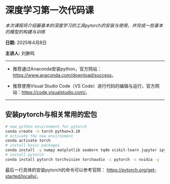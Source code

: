 # 深度学习第一次代码课

_本次课程将介绍最基本的深度学习的工具pytorch的安装与使用，并完成一些基本的模型的构建与训练_

__日期:__ 2025年4月8日

__主讲人:__ 刘翀鸣

-----

- 推荐通过Anaconda安装python，官方网站：<https://www.anaconda.com/download/success>。

- 推荐使用Visual Studio Code（VS Code）进行代码的编辑与运行，官方网站：<https://code.visualstudio.com/>。

-----

## 安装pytorch与相关常用的宏包

```bash
# new python environment for pytorch
conda create -n torch python=3.10
# activate the new environment
conda activate torch
# install basic packages
conda install -y numpy matplotlib seaborn tqdm scikit-learn jupyter ipython pandas
# install pytorch
conda install pytorch torchvision torchaudio -c pytorch -c nvidia -y
```
最后一行具体的安装pytorch的命令可以参考官网： <https://pytorch.org/get-started/locally/>。
